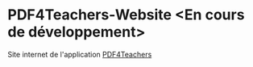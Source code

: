 # PDF4Teachers-Website <En cours de développement>

Site internet de l'application [PDF4Teachers](https://github.com/ClementGre/PDF4Teachers)
